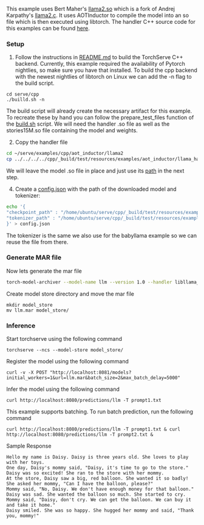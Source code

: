This example uses Bert Maher's [llama2.so](https://github.com/bertmaher/llama2.so/) which is a fork of Andrej Karpathy's [llama2.c](https://github.com/karpathy/llama2.c).
It uses AOTInductor to compile the model into an so file which is then executed using libtorch.
The handler C++ source code for this examples can be found [here](src/).

### Setup
1. Follow the instructions in [README.md](../../../../cpp/README.md) to build the TorchServe C++ backend.
Currently, this example required the availability of Pytorch nightlies, so make sure you have that installed.
To build the cpp backend with the newest nightlies of libtorch on Linux we can add the -n flag to the build script.

```
cd serve/cpp
./builld.sh -n
```

The build script will already create the necessary artifact for this example.
To recreate these by hand you can follow the prepare_test_files function of the [build.sh](../../../../cpp/build.sh) script.
We will need the handler .so file as well as the stories15M.so file containing the model and weights.

2. Copy the handler file

```bash
cd ~/serve/examples/cpp/aot_inductor/llama2
cp ../../../../cpp/_build/test/resources/examples/aot_inductor/llama_handler/libllama_so_handler.so ./
```
We will leave the model .so file in place and just use its [path](../../../../cpp/_build/test/resources/examples/aot_inductor/llama_handler/stories15M.so) in the next step.

4. Create a [config.json](config.json) with the path of the downloaded model and tokenizer:

```bash
echo '{
"checkpoint_path" : "/home/ubuntu/serve/cpp/_build/test/resources/examples/aot_inductor/llama_handler/stories15M.so",
"tokenizer_path" : "/home/ubuntu/serve/cpp/_build/test/resources/examples/babyllama/babyllama_handler/tokenizer.bin"
}' > config.json
```

The tokenizer is the same we also use for the babyllama example so we can reuse the file from there.

### Generate MAR file

Now lets generate the mar file

```bash
torch-model-archiver --model-name llm --version 1.0 --handler libllama_so_handler:LlamaHandler --runtime LSP --extra-files config.json
```

Create model store directory and move the mar file

```
mkdir model_store
mv llm.mar model_store/
```

### Inference

Start torchserve using the following command

```
torchserve --ncs --model-store model_store/
```

Register the model using the following command

```
curl -v -X POST "http://localhost:8081/models?initial_workers=1&url=llm.mar&batch_size=2&max_batch_delay=5000"
```

Infer the model using the following command

```
curl http://localhost:8080/predictions/llm -T prompt1.txt
```

This example supports batching. To run batch prediction, run the following command

```
curl http://localhost:8080/predictions/llm -T prompt1.txt & curl http://localhost:8080/predictions/llm -T prompt2.txt &
```

Sample Response

```
Hello my name is Daisy. Daisy is three years old. She loves to play with her toys.
One day, Daisy's mommy said, "Daisy, it's time to go to the store." Daisy was so excited! She ran to the store with her mommy.
At the store, Daisy saw a big, red balloon. She wanted it so badly! She asked her mommy, "Can I have the balloon, please?"
Mommy said, "No, Daisy. We don't have enough money for that balloon."
Daisy was sad. She wanted the balloon so much. She started to cry.
Mommy said, "Daisy, don't cry. We can get the balloon. We can buy it and take it home."
Daisy smiled. She was so happy. She hugged her mommy and said, "Thank you, mommy!"
```
